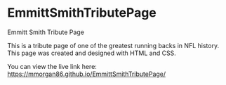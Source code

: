 # EmmittSmithTributePage
Emmitt Smith Tribute Page

This is a tribute page of one of the greatest running backs in NFL history. 
This page was created and designed with HTML and CSS. 

You can view the live link here: https://mmorgan86.github.io/EmmittSmithTributePage/

